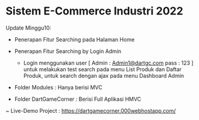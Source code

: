 # Sistem E-Commerce Industri 2022

Update Minggu10:
- Penerapan Fitur Searching pada Halaman Home
- Penerapan Fitur Searching by Login Admin
  - Login menggunakan user [ Admin : Admin1@dartgc.com pass : 123 ] untuk melakukan test search pada menu List Produk dan Daftar Produk, untuk search dengan ajax pada menu Dashboard Admin
  
- Folder Modules : Hanya berisi MVC
- Folder DartGameCorner : Berisi Full Aplikasi HMVC

~ Live-Demo Project : https://dartgamecorner.000webhostapp.com/
